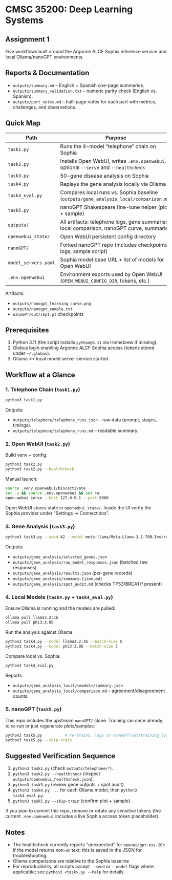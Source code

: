 # CMSC 35200: Deep Learning Systems 
## Assignment 1

Five workflows built around the Argonne ALCF Sophia inference service and local Ollama/nanoGPT environments. 

## Reports & Documentation

* `outputs/summary.md` – English + Spanish one-page summaries.
* `outputs/summary_validation.txt` – numeric parity check (English vs. Spanish).
* `outputs/part_notes.md` – half-page notes for each part with metrics, challenges, and observations.

## Quick Map

| Path | Purpose |
| --- | --- |
| `task1.py` | Runs the 4-model “telephone” chain on Sophia |
| `task2.py` | Installs Open WebUI, writes `.env.openwebui`, optional `--serve` and `--healthcheck` |
| `task3.py` | 50-gene disease analysis on Sophia |
| `task4.py` | Replays the gene analysis locally via Ollama |
| `task4_eval.py` | Compares local runs vs. Sophia baseline (`outputs/gene_analysis_local/comparison.md`) |
| `task5.py` | nanoGPT Shakespeare fine-tune helper (plot + sample) |
| `outputs/` | All artifacts: telephone logs, gene summaries, local comparison, nanoGPT curve, summaries |
| `openwebui_state/` | Open WebUI persistent config directory |
| `nanoGPT/` | Forked nanoGPT repo (includes checkpoints, logs, sample script) |
| `model_servers.yaml` | Sophia model base URL + list of models for Open WebUI |
| `.env.openwebui` | Environment exports used by Open WebUI (`OPEN_WEBUI_CONFIG_DIR`, tokens, etc.) |

Artifacts:
* `outputs/nanogpt_learning_curve.png`
* `outputs/nanogpt_sample.txt`
* `nanoGPT/out/ckpt.pt` checkpoints

## Prerequisites

1. Python 3.11 (the script installs `python@3.11` via Homebrew if missing).
2. Globus login enabling Argonne ALCF Sophia access (tokens stored under `~/.globus`).
3. Ollama ↔ local model server service started.

## Workflow at a Glance

### 1. Telephone Chain (`task1.py`)

```bash
python3 task1.py
```

Outputs:
* `outputs/telephone/telephone_runs.json` – raw data (prompt, stages, timings).
* `outputs/telephone/telephone_runs.md` – readable summary.

### 2. Open WebUI (`task2.py`)

Build venv + config:
```bash
python3 task2.py               
python3 task2.py --healthcheck 
```

Manual launch:
```bash
source .venv_openwebui/bin/activate
set -a && source .env.openwebui && set +a
open-webui serve --host 127.0.0.1 --port 8080
```

Open WebUI stores state in `openwebui_state/`. Inside the UI verify the Sophia provider under “Settings → Connections”.

### 3. Gene Analysis (`task3.py`)

```bash
python3 task3.py --seed 42 --model meta-llama/Meta-Llama-3.1-70B-Instruct
```

Outputs:
* `outputs/gene_analysis/selected_genes.json`
* `outputs/gene_analysis/raw_model_responses.json` (batched raw responses)
* `outputs/gene_analysis/results.json` (per-gene records)
* `outputs/gene_analysis/summary.{json,md}`
* `outputs/gene_analysis/spot_audit.md` (checks TP53/BRCA1 if present)

### 4. Local Models (`task4.py` + `task4_eval.py`)

Ensure Ollama is running and the models are pulled:
```bash
ollama pull llama3.2:3b
ollama pull phi3:3.8b
```

Run the analysis against Ollama:
```bash
python3 task4.py --model llama3.2:3b --batch-size 5
python3 task4.py --model phi3:3.8b --batch-size 5
```

Compare local vs. Sophia:
```bash
python3 task4_eval.py
```

Reports:
* `outputs/gene_analysis_local/<model>/summary.json`
* `outputs/gene_analysis_local/comparison.md` – agreement/disagreement counts.

### 5. nanoGPT (`task5.py`)

This repo includes the upstream `nanoGPT/` clone. Training ran once already; to re-run or just regenerate plots/samples:

```bash
python3 task5.py          # re-trains, logs to nanoGPT/out/training_log.txt
python3 task5.py --skip-train
```

## Suggested Verification Sequence

1. `python3 task1.py` (check `outputs/telephone/*`).
2. `python3 task2.py --healthcheck` (inspect `outputs/openwebui_healthcheck.json`).
3. `python3 task3.py` (review gene outputs + spot audit).
4. `python3 task4.py ...` for each Ollama model, then `python3 task4_eval.py`.
5. `python3 task5.py --skip-train` (confirm plot + sample).

If you plan to commit this repo, remove or rotate any sensitive tokens (the current `.env.openwebui` includes a live Sophia access token placeholder).

## Notes

* The healthcheck currently reports “unexpected” for `openai/gpt-oss-20b` if the model returns non-`ok` text; this is saved in the JSON for troubleshooting.
* Ollama comparisons are relative to the Sophia baseline
* For reproducibility, all scripts accept `--seed` or `--model` flags where applicable; see `python3 <task>.py --help` for details.
